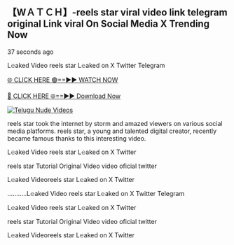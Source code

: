## 【﻿WＡＴＣＨ】-reels star viral video link telegram original Link viral On Social Media X Trending Now



37 seconds ago

L𝚎aked Video reels star L𝚎aked on X Twitter Telegram

[🌐 CLICK HERE 🟢==►► WATCH NOW](https://azvirallink.blogspot.com/2025/01/viral-video-new-year-2025.html)

[🔴 CLICK HERE 🌐==►► Download Now](https://azvirallink.blogspot.com/2025/01/viral-video-new-year-2025.html)

[![Telugu Nude Videos](https://i.imgur.com/6ooyjBv.gif)](https://azvirallink.blogspot.com/2025/01/viral-video-new-year-2025.html)

reels star took the internet by storm and amazed viewers on various social media platforms. reels star, a young and talented digital creator, recently became famous thanks to this interesting video.

L𝚎aked Video reels star L𝚎aked on X Twitter

reels star Tutorial Original Video video oficial twitter

L𝚎aked Videoreels star L𝚎aked on X Twitter

...........L𝚎aked Video reels star L𝚎aked on X Twitter Telegram

L𝚎aked Video reels star L𝚎aked on X Twitter

reels star Tutorial Original Video video oficial twitter

L𝚎aked Videoreels star L𝚎aked on X Twitter